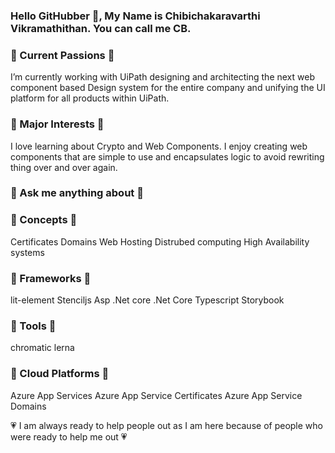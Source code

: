 ### Hello GitHubber 👋, My Name is Chibichakaravarthi Vikramathithan. You can call me CB.

### 🔭 Current Passions 🔭

I’m currently working with UiPath designing and architecting the next web component based Design system for the entire company and unifying the UI platform for all products within UiPath.

### 🌱 Major Interests 🌱

I love learning about Crypto and Web Components. I enjoy creating web components that are simple to use and encapsulates logic to avoid rewriting thing over and over again. 

### 💬 Ask me anything about 💬

### 💬 Concepts 💬

Certificates
Domains
Web Hosting
Distrubed computing
High Availability systems

### 💬 Frameworks 💬

lit-element
Stenciljs
Asp .Net core
.Net Core
Typescript
Storybook

### 💬 Tools 💬

chromatic
lerna

### 💬 Cloud Platforms 💬

Azure App Services
Azure App Service Certificates
Azure App Service Domains

💗 I am always ready to help people out as I am here because of people who were ready to help me out 💗

